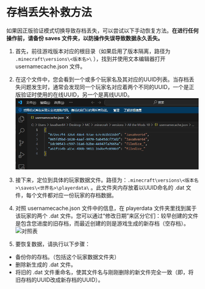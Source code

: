 # 存档丢失补救方法

如果因正版验证模式切换导致存档丢失，可以尝试以下手动恢复方法。**在进行任何操作前，请备份 saves 文件夹，以防操作失误导致数据永久丢失。**

1. 首先，前往游戏版本对应的根目录（如果启用了版本隔离，路径为 `.minecraft\versions\<版本名>\` ），找到并使用文本编辑器打开 usernamecache.json 文件。

2. 在这个文件中，您会看到一个或多个玩家名及其对应的UUID列表。当存档丢失问题发生时，通常会发现同一个玩家名对应着两个不同的UUID，一个是正版验证时使用的在线UUID，另一个是离线UUID。
   ![usernamecache.json](assets/2025-09-06-17-32-45-f921868c-097f-41b0-a40f-5a7494940737.png)

3. 接下来，定位到具体的玩家数据文件。路径为：`.minecraft\versions\<版本名>\saves\<世界名>\playerdata\` 。此文件夹内存放着以UUID命名的 .dat 文件，每个文件都对应一份玩家的存档数据。

4. 对照 usernamecache.json 文件中的信息，在 playerdata 文件夹里找到属于该玩家的两个 .dat 文件。您可以通过“修改日期”来区分它们：较早创建的文件是包含您进度的旧存档，而最近创建的则是游戏生成的新存档（空存档）。
   ![对照表](assets/2025-09-06-17-33-40-b05db8f3-dc13-44b9-828a-fa997ef3d448.avif)

5. 要恢复数据，请执行以下步骤：

- 备份你的存档。（包括这个玩家数据文件夹）
- 删除新生成的 .dat 文件。
- 将旧的 .dat 文件重命名，使其文件名与刚刚删除的新文件完全一致（即，将旧存档的UUID改成新存档的UUID）。
